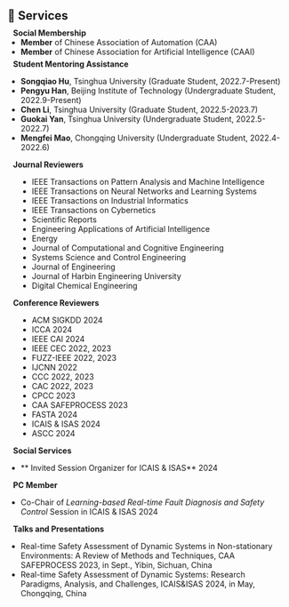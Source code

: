 <h1 id="services"></h1>

<h2 style="margin: 60px 0px 10px;">📜 Services</h2>

<h4 style="margin:0 10px 0;">Social Membership</h4>

<ul style="margin:0 0 5px;">
  <li><autocolor><strong>Member</strong> of Chinese Association of Automation (CAA)</autocolor></li>
  <li><autocolor><strong>Member</strong> of Chinese Association for Artificial Intelligence (CAAI)</autocolor></li>  
</ul>

<h4 style="margin:0 10px 0;">Student Mentoring Assistance</h4>

* **Songqiao Hu**,  Tsinghua University (Graduate Student, 2022.7-Present)
* **Pengyu Han**, Beijing Institute of Technology (Undergraduate Student, 2022.9-Present)
* **Chen Li**, Tsinghua University (Graduate Student, 2022.5-2023.7)
* **Guokai Yan**, Tsinghua University (Undergraduate Student, 2022.5-2022.7)
* **Mengfei Mao**, Chongqing University (Undergraduate Student, 2022.4-2022.6)


<h4 style="margin:0 10px 0;">Journal Reviewers</h4>
<ul style="list-style-type:disc; margin-left:20px;">
    <li>IEEE Transactions on Pattern Analysis and Machine Intelligence</li>
    <li>IEEE Transactions on Neural Networks and Learning Systems</li>
    <li>IEEE Transactions on Industrial Informatics</li>
    <li>IEEE Transactions on Cybernetics</li>
    <li>Scientific Reports</li>
    <li>Engineering Applications of Artificial Intelligence</li>
    <li>Energy</li>
    <li>Journal of Computational and Cognitive Engineering </li>
    <li>Systems Science and Control Engineering</li>
    <li>Journal of Engineering</li>
    <li>Journal of Harbin Engineering University</li>
    <li>Digital Chemical Engineering</li>
</ul>
<h4 style="margin:0 10px 0;">Conference Reviewers</h4>
<ul style="list-style-type:disc; margin-left:20px;">
    <li>ACM SIGKDD 2024</li>
    <li>ICCA 2024</li>
    <li>IEEE CAI 2024</li>
    <li>IEEE CEC 2022, 2023</li>
    <li>FUZZ-IEEE 2022, 2023</li>
    <li>IJCNN 2022</li>
    <li>CCC 2022, 2023</li>
    <li>CAC 2022, 2023</li>
    <li>CPCC 2023</li>
    <li>CAA SAFEPROCESS 2023</li>
    <li>FASTA 2024</li>
    <li>ICAIS & ISAS 2024</li>
    <li>ASCC 2024</li>
</ul>

<h4 style="margin:0 10px 0;">Social Services</h4>

* ** Invited Session Organizer for ICAIS & ISAS**  2024

<h4 style="margin:0 10px 0;">PC Member</h4>

* Co-Chair of *Learning-based Real-time Fault Diagnosis and Safety Control* Session in ICAIS & ISAS  2024

<h4 style="margin:0 10px 0;">Talks and Presentations</h4>

* Real-time Safety Assessment of Dynamic Systems in Non-stationary Environments: A Review of Methods and Techniques,  CAA SAFEPROCESS 2023, in Sept., Yibin, Sichuan, China
* Real-time Safety Assessment of Dynamic Systems: Research Paradigms, Analysis, and Challenges, ICAIS&ISAS 2024, in May, Chongqing, China








